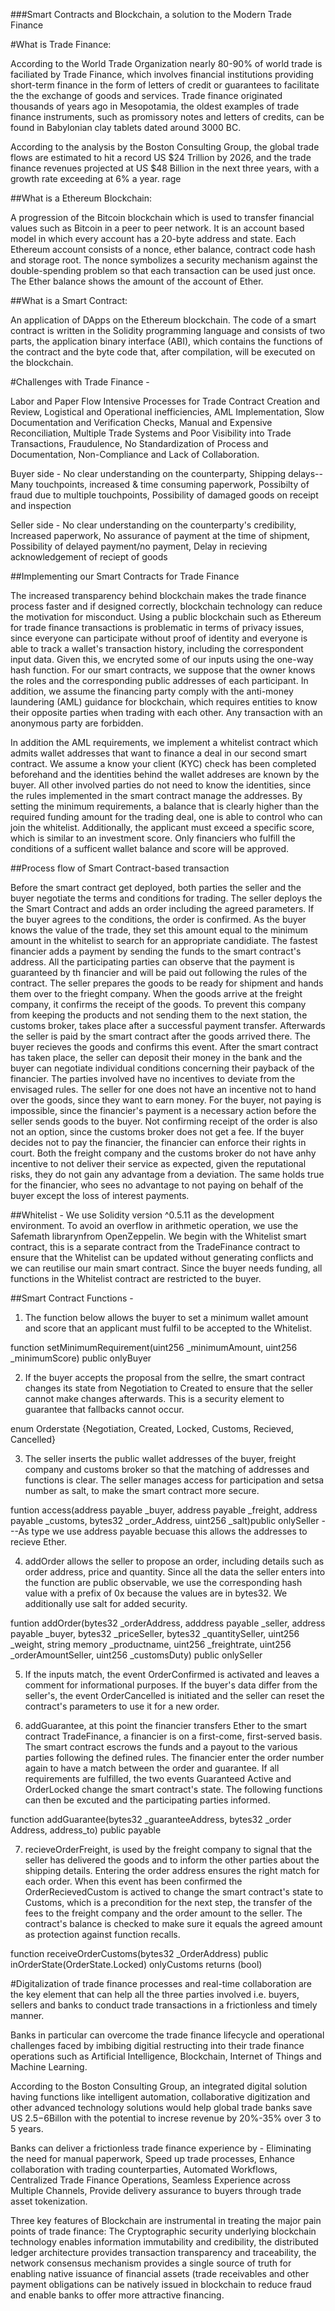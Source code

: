 ###Smart Contracts and Blockchain, a solution to the Modern Trade Finance 

#What is Trade Finance:

According to the World Trade Organization nearly 80-90% of world trade is faciliated by Trade Finance, which involves financial institutions providing short-term finance in the form of letters of credit or guarantees to facilitate the the exchange of goods and services. Trade finance originated thousands of years ago in Mesopotamia, the oldest examples of trade finance instruments, such as promissory notes and letters of credits, can be found in Babylonian clay tablets dated around 3000 BC. 

According to the analysis by the Boston Consulting Group, the global trade flows are estimated to hit a record US $24 Trillion by 2026, and the trade finance revenues projected at US $48 Billion in the next three years, with a growth rate exceeding at 6% a year. rage  

##What is a Ethereum Blockchain:

A progression of the Bitcoin blockchain which is used to transfer financial values such as Bitcoin in a peer to peer network. It is an account based model in which every account has a 20-byte address and state. Each Ethereum account consists of a nonce, ether balance, contract code  hash and storage root. The nonce symbolizes a security mechanism against the double-spending problem so that each transaction can be used just once. The Ether balance shows the amount of the account of Ether.

##What is a Smart Contract: 

An application of DApps on the Ethereum blockchain. The code of a smart contract is written in the Solidity programming language and consists of two parts, the application binary interface (ABI), which contains the functions of the contract and the byte code that, after compilation, will be executed on the blockchain.


#Challenges with Trade Finance - 

Labor and Paper Flow Intensive Processes for Trade Contract Creation and Review, Logistical and Operational inefficiencies, AML Implementation, Slow Documentation and Verification Checks, Manual and Expensive Reconciliation, Multiple Trade Systems and Poor Visibility into Trade Transactions, Fraudulence, No Standardization of Process and Documentation, Non-Compliance and Lack of Collaboration. 

Buyer side - No clear understanding on the counterparty, Shipping delays--Many touchpoints, increased & time consuming paperwork, Possibilty of fraud due to multiple touchpoints, Possibility of damaged goods on receipt and inspection

Seller side - No clear understanding on the counterparty's credibility, Increased paperwork, No assurance of payment at the time of shipment, Possibility of delayed payment/no payment, Delay in recieving acknowledgement of reciept of goods

##Implementing our Smart Contracts for Trade Finance

The increased transparency behind blockchain makes the trade finance process faster and if designed correctly, blockchain technology can reduce the motivation for misconduct. Using a public blockchain such as Ethereum for trade finance transactions is problematic in terms of privacy issues, since everyone can participate without proof of identity and everyone is able to track a wallet's transaction history, including the correspondent input data. Given this, we encryted some of our inputs using the one-way hash function. 
For our smart contracts, we suppose that the owner knows the roles and the corresponding public addresses of each participant. In addition, we assume the financing party comply with the anti-money laundering (AML) guidance for blockchain, which requires entities to know their opposite parties when trading with each other. Any transaction with an anonymous party are forbidden. 

In addition the AML requirements, we implement a whitelist contract which admits wallet addresses that want to finance  a deal in our second smart contract. We assume a know your client (KYC) check has been completed beforehand and the identities behind the wallet addreses are known by the buyer. All other involved parties do not need to know the identities, since the rules implemented in the smart contract manage the addresses. By setting the minimum requirements, a balance that is clearly higher than the required funding amount for the trading deal, one is able to control who can join the whitelist. Additionally, the applicant  must exceed a specific score, which is similar to an investment score. Only financiers who fulfill the conditions of a sufficent wallet balance and score will be approved. 

##Process flow of Smart Contract-based transaction

Before the smart contract get deployed, both parties the seller and the buyer negotiate the terms and conditions for trading. The seller deploys the the Smart Contract and adds an order including the agreed parameters. If the buyer agrees to the conditions, the order is confirmed. As the buyer knows the value of the trade, they set this amount equal to the minimum amount in the whitelist to search for an appropriate candidiate. The fastest financier adds a payment by sending the funds to the smart contract's address. All the participating parties can observe that the payment is guaranteed by th financier and will be paid out following the rules of the contract. The seller prepares the goods to be ready for shipment and hands them over to the frieght company. When the goods arrive at the freight company, it confirms the receipt of the goods. To prevent this company from keeping the products and not sending them to the next station, the customs broker, takes place after a successful payment transfer. Afterwards the seller is paid by the smart contract after the goods arrived there. The buyer recieves the goods and confirms this event. After the smart contract has taken place, the seller can deposit their money in the bank and the buyer can negotiate individual conditions concerning their payback of the financier.
The parties involved have no incentives to deviate from the envisaged rules. The seller for one does not have an incentive not to hand over the goods, since they want to earn money. For the buyer, not paying is impossible, since the financier's payment is a necessary action before the seller sends goods to the buyer. Not confirming receipt of the order is also not an option, since the customs broker does not get a fee. If the buyer decides not to pay the financier, the financier can enforce their rights in court. Both the freight company and the customs broker do not have anhy incentive to not deliver their service as expected, given the reputational risks, they do not gain any advantage from a deviation. The same holds true for the financier, who sees no advantage to not paying on behalf of the buyer except the loss of interest payments. 

##Whitelist - 
We use Solidity version ^0.5.11 as the development environment. To avoid an overflow in arithmetic operation, we use the Safemath librarynfrom OpenZeppelin. We begin with the Whitelist smart contract, this is a separate contract from the TradeFinance contract to ensure that the Whitelist can be updated without generating conflicts and we can reutilise our main smart contract. Since the buyer needs funding, all functions in the Whitelist contract are restricted to the buyer. 

##Smart Contract Functions - 

1) The function below allows the buyer to set a minimum wallet amount and score that an applicant must fulfil to be accepted to the Whitelist. 

function setMinimumRequirement(uint256 _minimumAmount, uint256 _minimumScore) public onlyBuyer 

2) If the buyer accepts the proposal from the sellre, the smart contract changes its state from Negotiation to Created to ensure that the seller cannot make changes afterwards. This is a security element to guarantee that fallbacks cannot occur.

enum Orderstate {Negotiation, Created, Locked, Customs, Recieved, Cancelled}

3) The seller inserts the public wallet addresses of the buyer, freight company and customs broker so that the matching of addresses and functions is clear. The seller manages access for participation and setsa number as salt, to make the smart contract more secure.

funtion access(address payable _buyer, address payable _freight, address payable _customs, bytes32 _order_Address, uint256 _salt)public    onlySeller   ---As type we use address payable becuase this allows the addresses to recieve Ether.

4) addOrder allows the seller to propose an order, including details such as order address, price and quantity. Since all the data the seller enters into the function are public observable, we use the corresponding hash value with a prefix of 0x because the values are in bytes32. We additionally use salt for added security. 

funtion addOrder(bytes32 _orderAddress, adddress payable 
   _seller, address payable _buyer, bytes32 _priceSeller,
   bytes32 _quantitySeller, uint256 _weight, string memory
   _productname, uint256 _freightrate, uint256
  _orderAmountSeller, uint256 _customsDuty) public
  onlySeller

5) If the inputs match, the event OrderConfirmed is activated and leaves a comment for informational purposes. If the buyer's data differ from the seller's, the event OrderCancelled is initiated and the seller can reset the contract's parameters to use it for a new order. 

6) addGuarantee, at this point the financier transfers Ether to the smart contract TradeFinance, a financier is on a first-come, first-served basis. The smart contract escrows the funds and a payout to the various parties following the defined rules. The financier enter the order number again to have a match between the order and guarantee. If all requirements are fulfilled, the two events Guaranteed Active and OrderLocked change the smart contract's state. The following functions can then be excuted and the participating parties informed. 

function addGuarantee(bytes32 _guaranteeAddress, bytes32
   _order Address, address_to) public payable
   
7) recieveOrderFreight, is used by the freight company to signal that the seller has delivered the goods and to inform the other parties about the shipping details. Entering the order address ensures the right match for each order. When this event has been confirmed the OrderRecievedCustom is actived to change the smart contract's state to Customs, which is a precondition for the next step, the transfer of the fees to the freight company and the order amount to the seller. The contract's balance is checked to make sure it equals the agreed amount as protection against function recalls. 

function receiveOrderCustoms(bytes32 _OrderAddress) public
    inOrderState(OrderState.Locked) onlyCustoms returns (bool)




#Digitalization of trade finance processes and real-time collaboration are the key element that can help all the three parties involved i.e. buyers, sellers and banks to conduct trade transactions in a frictionless and timely manner. 

Banks in particular can overcome the trade finance lifecycle and operational challenges faced by imbibing digitial restructing into their trade finance operations such as Artificial Intelligence, Blockchain, Internet of Things and Machine Learning. 

According to the Boston Consulting Group, an integrated digital solution having functions like intelligent automation, collaborative digitization and other advanced technology solutions would help global trade banks save US $2.5-$6Billon with the potential to increse revenue by 20%-35% over 3 to 5 years. 

Banks can deliver a frictionless trade finance experience by - Eliminating the need for manual paperwork, Speed up trade processes, Enhance collaboration with trading counterparties, Automated Workflows, Centralized Trade Finance Operations, Seamless Experience across Multiple Channels, Provide delivery assurance to buyers through trade asset tokenization.

Three key features of Blockchain are instrumental in treating the major pain points of trade finance: 
The Cryptographic security underlying blockchain technology enables information immutability and credibility, the distributed ledger architecture provides transaction transparency and traceability, the network consensus mechanism provides a single source of truth for enabling native issuance of financial assets (trade receivables and other payment obligations can be natively issued in blockchain to reduce fraud and enable banks to offer more attractive financing. 

